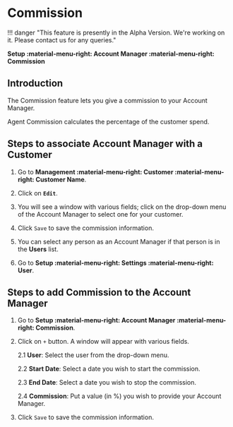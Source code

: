 # Commission

!!! danger "This feature is presently in the Alpha Version. We're working on it. Please contact us for any queries."

**Setup :material-menu-right: Account Manager :material-menu-right: Commission**

## Introduction

The Commission feature lets you give a commission to your Account Manager.

Agent Commission calculates the percentage of the customer spend.

## Steps to associate Account Manager with a Customer

1. Go to **Management :material-menu-right: Customer :material-menu-right: Customer Name**.

2. Click on **`Edit`**.

3. You will see a window with various fields; click on the drop-down menu of the Account Manager to select one for your customer.

4. Click `Save` to save the commission information.

5. You can select any person as an Account Manager if that person is in the **Users** list.

6. Go to **Setup :material-menu-right: Settings :material-menu-right: User**.

## Steps to add Commission to the Account Manager

1. Go to **Setup :material-menu-right: Account Manager :material-menu-right: Commission**.

2. Click on `+` button. A window will appear with various fields.

   2.1 **User**: Select the user from the drop-down menu.

   2.2 **Start Date**: Select a date you wish to start the commission.

   2.3 **End Date**: Select a date you wish to stop the commission.

   2.4 **Commission**: Put a value (in %) you wish to provide your Account Manager.

3. Click `Save` to save the commission information.
